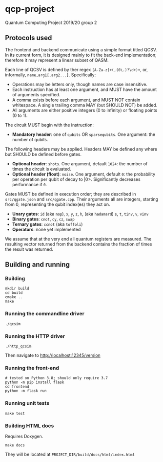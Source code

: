 # qcp-project
Quantum Computing Project 2019/20 group 2

## Protocols used

The frontend and backend communicate using a simple format titled QCSV. In its current form, it is designed mainly to fit the back-end implementation; therefore it may represent a linear subset of QASM.

Each line of QCSV is defined by ther regex `[A-Za-z]+(,(0\.)?\d+)+`, or, informally, `name,arg1[,arg2...]`. Specifically:

  - Operations may be letters only, though names are case insensitive.
  - Each instruction has at least one argument, and MUST have the amount of arguments specified.
  - A comma exists before each argument, and MUST NOT contain whitespace. A single trailing comma MAY (but SHOULD NOT) be added.
  - All arguments are either positive integers (0 to infinity) or floating points (0 to 1).

The circuit MUST begin with the instruction:

  - **Mandatory header**: one of `qubits` OR `sparsequbits`. One argument: the number of qubits.

The following headers may be applied. Headers MAY be defined any where but SHOULD be defined before gates.

  - **Optional header**: `shots`. One argument, default `1024`: the number of times the circuit is evaluated.
  - **Optional header (float)**: `noise`. One argument, default `0`: the probability per operation per qubit of decay to |0>. Significantly decreases performance if `0`.

Gates MUST be defined in execution order; they are described in `src/qgate.json` and `src/qgate.cpp`. Their arguments all are integers, starting from 0, representing the qubit index(es) they act on. 

  - **Unary gates**: `id` (aka `nop`), `x`, `y`, `z`, `h`, (aka `hadamard`) `s`, `t`, `tinv`, `v`, `vinv`
  - **Binary gates**: `cnot`, `cy`, `cz`, `swap`
  - **Ternary gates**: `ccnot` (aka `toffoli`)
  - **Operators**: none yet implemented

We assume that at the very end all quantum registers are measured. The resulting vector returned from the backend contains the fraction of times the result was returned.

## Building and running

### Building

```
mkdir build
cd build
cmake ..
make
```

### Running the commandline driver
```
./qcsim
```

### Running the HTTP driver
```
./http_qcsim
```
Then navigate to <http://localhost:12345/version>

### Running the front-end

```
# tested on Python 3.8; should only require 3.7
python -m pip install flask
cd frontend
python -m flask run
```

### Running unit tests

```
make test
```

### Building HTML docs

Requires Doxygen.

```
make docs
```

They will be located at `PROJECT_DIR/build/docs/html/index.html`
